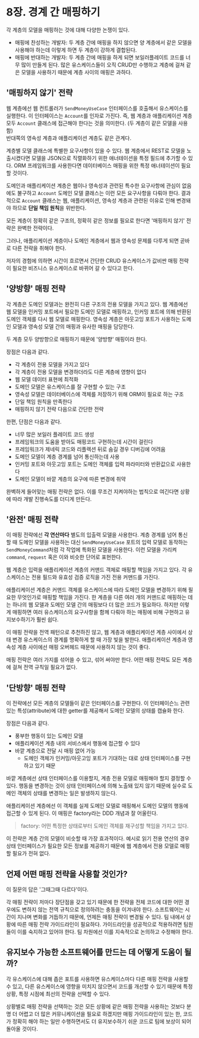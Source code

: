 # 8장. 경계 간 매핑하기
각 계층의 모델을 매핑하는 것에 대해 다양한 논쟁이 있다.

- 매핑에 찬성하는 개발자: 두 계층 간에 매핑을 하지 않으면 양 계층에서 같은 모델을 사용해야 하는데 이렇게 하면 두 계층이 강하게 결합된다.
- 매핑에 반대하는 개발자: 두 계층 간에 매핑을 하게 되면 보일러플레이트 코드를 너무 많이 만들게 된다. 많은 유스케이스들이 오직 CRUD만 수행하고 계층에 걸쳐 같은 모델을 사용하기 때문에 계층 사이의 매핑은 과하다.

## '매핑하지 않기' 전략


웹 계층에선 웹 컨트롤러가 `SendMoneyUseCase` 인터페이스를 호출해서 유스케이스를 실행한다. 이 인터페이스는 `Account`를 인자로 가진다. 즉, 웹 계층과 애플리케이션 계층 모두 `Account` 클래스에 접근해야 한다는 것을 의미한다. (두 계층이 같은 모델을 사용함)  
반대쪽의 영속성 계층과 애플리케이션 계층도 같은 관계다.

계층별 모델 클래스에 특별한 요구사항이 있을 수 있다. 웹 계층에서 REST로 모델을 노출시켰다면 모델을 JSON으로 직렬화하기 위한 애너테이션을 특정 필드에 추가할 수 있다. ORM 프레임워크를 사용한다면 데이터베이스 매핑을 위한 특정 애너테이션이 필요할 것이다.

도메인과 애플리케이션 계층은 웹이나 영속성과 관련된 특수한 요구사항에 관심이 없음에도 불구하고 `Account` 도메인 모델 클래스는 이런 모든 요구사항을 다뤄야 한다. 결과적으로 `Account` 클래스는 웹, 애플리케이션, 영속성 계층과 관련된 이유로 인해 변경돼야 하므로 **단일 책임 원칙**을 위반한다.

모든 계층이 정확히 같은 구조의, 정확히 같은 정보를 필요로 한다면 '매핑하지 않기' 전략은 완벽한 전략이다.

그러나, 애플리케이션 계층이나 도메인 계층에서 웹과 영속성 문제를 다루게 되면 곧바로 다른 전략을 취해야 한다.

저자의 경험에 의하면 시간이 흐르면서 간단한 CRUD 유스케이스가 값비싼 매핑 전략이 필요한 비즈니스 유스케이스로 바뀌어 갈 수 있다고 한다.

## '양방향' 매핑 전략

각 계층은 도메인 모델과는 완전히 다른 구조의 전용 모델을 가지고 있다. 웹 계층에선 웹 모델을 인커밍 포트에서 필요한 도메인 모델로 매핑하고, 인커밍 포트에 의해 반환된 도메인 객체를 다시 웹 모델로 매핑한다. 영속성 계층은 아웃고잉 포트가 사용하는 도메인 모델과 영속성 모델 간의 매핑과 유사한 매핑을 담당한다.

두 계층 모두 양방향으로 매핑하기 때문에 '양방향' 매핑이라 한다.

장점은 다음과 같다.

- 각 계층이 전용 모델을 가지고 있다
- 각 계층이 전용 모델을 변경하더라도 다른 계층에 영향이 없다
- 웹 모델 데이터 표현에 최적화
- 도메인 모델은 유스케이스를 잘 구현할 수 있는 구조
- 영속성 모델은 데이터베이스에 객체를 저장하기 위해 ORM이 필요로 하는 구조
- 단일 책임 원칙을 만족한다
- 매핑하지 않기 전략 다음으로 간단한 전략

한편, 단점은 다음과 같다.

- 너무 많은 보일러 플레이트 코드 생성
- 프레임워크의 도움을 받아도 매핑코드 구현하는데 시간이 걸린다
- 프레임워크가 제네릭 코드와 리플렉션 뒤로 숨길 경우 디버깅에 어려움
- 도메인 모델이 계층 경계를 넘어 통신하는데 사용
- 인커밍 포트와 아웃고잉 포트는 도메인 객체를 입력 파라미터와 반환값으로 사용한다
- 도메인 모델이 바깥 계층의 요구에 따른 변경에 취약

완벽하게 들어맞는 매핑 전략은 없다. 이를 무조건 지켜야하는 법칙으로 여긴다면 상황에 따라 개발 진행속도를 더디게 만든다.

## '완전' 매핑 전략


이 매핑 전략에선 **각 연산마다** 별도의 입출력 모델을 사용한다. 계층 경계를 넘어 통신 할 때 도메인 모델을 사용하는 대신 `SendMoneyUseCase` 포트의 입력 모델로 동작하는 `SendMoneyCommand`처럼 각 작업에 특화된 모델을 사용한다. 이런 모델을 가리켜 `command`, `request` 혹은 이와 비슷한 단어로 표현한다.

웹 계층은 입력을 애플리케이션 계층의 커맨드 객체로 매핑할 책임을 가지고 있다. 각 유스케이스는 전용 필드와 유효성 검증 로직을 가진 전용 커맨드를 가진다.

애플리케이션 계층은 커맨드 객체를 유스케이스에 따라 도메인 모델을 변경하기 위해 필요한 무엇인가로 매핑할 책임을 가진다. 한 계층을 다른 여러 개의 커맨드로 매핑하는 데는 하나의 웹 모델과 도메인 모델 간의 매핑보다 더 많은 코드가 필요하다. 하지만 이렇게 매핑하면 여러 유스케이스의 요구사항을 함께 다뤄야 하는 매핑에 비해 구현하고 유지보수하기가 훨씬 쉽다.

이 매핑 전략을 전역 패턴으로 추천하진 않고, 웹 계층과 애플리케이션 계층 사이에서 상태 변경 유스케이스의 경계를 명확하게 할 때 가장 빛을 발한다. 애플리케이션 계층과 영속성 계층 사이에선 매핑 오버헤드 때문에 사용하지 않는 것이 좋다.

매핑 전략은 여러 가지를 섞어쓸 수 있고, 섞어 써야만 한다. 어떤 매핑 전략도 모든 계층에 걸쳐 전역 규칙일 필요가 없다.

## '단방향' 매핑 전략

이 전략에선 모든 계층의 모델들이 같은 인터페이스를 구현한다. 이 인터페이슨느 관련 있는 특성(attribute)에 대한 getter를 제공해서 도메인 모델의 상태를 캡슐화 한다.

장점은 다음과 같다.

- 풍부한 행동이 있는 도메인 모델
- 애플리케이션 계층 내의 서비스에서 행동에 접근할 수 있다
- 바깥 계층으로 전달 시 매핑 없어 가능
  - 도메인 객체가 인커밍/아웃고잉 포트가 기대하는 대로 상태 인터페이스를 구현하고 있기 때문

바깥 계층에선 상태 인터페이스를 이용할지, 계층 전용 모델로 매핑해야 할지 결정할 수 있다. 행동을 변경하는 것이 상태 인터페이스에 의해 노출돼 있지 않기 때문에 실수로 도메인 객체의 상태를 변경하는 일은 발생하지 않는다.

애플리케이션 계층에선 이 객체를 실제 도메인 모델로 매핑해서 도메인 모델의 행동에 접근할 수 있게 된다. 이 매핑은 factory라는 DDD 개념과 잘 어울린다.

> factory: 어떤 특정한 상태로부터 도메인 객체를 재구성할 책임을 가지고 있다.

이 전략은 계층 간의 모델이 비슷할 때 가장 효과적이다. 예시로 읽기 전용 연산의 경우 상태 인터페이스가 필요한 모든 정보를 제공하기 때문에 웹 계층에서 전용 모델로 매핑할 필요가 전혀 없다.

## 언제 어떤 매핑 전략을 사용할 것인가?
이 질문의 답은 '그때그때 다르다'이다.

각 매핑 전략이 저마다 장단점을 갖고 있기 때문에 한 전략을 전체 코드에 대한 어떤 경우에도 변하지 않는 전역 규칙으로 정의하려는 충동을 이겨내야 한다. 소프트웨어는 시간이 지나며 변화를 거듭하기 때문에, 언제든 매핑 전략이 변경될 수 있다. 팀 내에서 상황에 따른 매핑 전략 가이드라인이 필요하다. 가이드라인을 성공적으로 적용하려면 팀원들이 이를 숙지하고 있어야 한다. 팀 차원에선 이를 지속적으로 논의하고 수정해야 한다.

## 유지보수 가능한 소프트웨어를 만드는 데 어떻게 도움이 될까?
각 유스케이스에 대해 좁은 포트를 사용하면 유스케이스마다 다른 매핑 전략을 사용할 수 있고, 다른 유스케이스에 영향을 미치지 않으면서 코드를 개선할 수 있기 때문에 특정 상황, 특정 시점에 최선의 전략을 선택할 수 있다.

상황별로 매핑 전략을 선택하는 것은 모든 상황에 같은 매핑 전략을 사용하는 것보다 분명 더 어렵고 더 많은 커뮤니케이션을 필요로 하겠지만 매핑 가이드라인이 있는 한, 코드가 정확히 해야 하는 일만 수행하면서도 더 유지보수하기 쉬운 코드로 팀에 보상이 되어 돌아올 것이다.